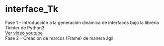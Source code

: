 # interface_Tk
Fase 1 -  Introducción a la generación dinámica de interfaces bajo la librería Tkinter de Python3 </br>
          <a href="https://www.youtube.com/watch?v=DjicZnXHK1o&t=8s">Ver vídeo youtube</a> </br>
Fase 2 -  Creación de marcos (Frame) de manera ágil.
